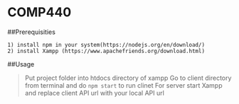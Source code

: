 # COMP440

##Prerequisities

```
1) install npm in your system(https://nodejs.org/en/download/)
2) install Xampp (https://www.apachefriends.org/download.html)

```

##Usage

> Put project folder into htdocs directory of xampp
> Go to client directory from terminal and do ``` npm start ``` to run clinet
> For server start Xampp and replace client API url with your local API url
